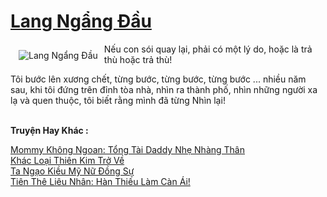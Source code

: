 <a href="https://truyentiki.com/lang-ngang-dau.33638/" title="Lang Ngẩng Đầu"><h1>Lang Ngẩng Đầu</h1></a><div style="display:table"><img align="right" style="float: left; padding: 10px;" src="https://truyentiki.com/a/img/str/src/33638.jpg" alt="Lang Ngẩng Đầu">Nếu con sói quay lại, phải có một lý do, hoặc là trả thù hoặc trả thù! <p></p> Tôi bước lên xương chết, từng bước, từng bước, từng bước ... nhiều năm sau, khi tôi đứng trên đỉnh tòa nhà, nhìn ra thành phố, nhìn những người xa lạ và quen thuộc, tôi biết rằng mình đã từng Nhìn lại!</div><p><br><b>Truyện Hay Khác :</b></p><a href="https://truyentiki.com/mommy-khong-ngoan-tong-tai-daddy-nhe-nhang-than.33637/" alt="Mommy Không Ngoan: Tổng Tài Daddy Nhẹ Nhàng Thân">Mommy Không Ngoan: Tổng Tài Daddy Nhẹ Nhàng Thân</a><br/><a href="https://github.com/nownovels/top500/tree/master/truyenhay/33746/" alt="Khác Loại Thiên Kim Trở Về">Khác Loại Thiên Kim Trở Về</a><br/><a href="https://github.com/nownovels/top500/tree/master/truyenhay/33781/" alt="Ta Ngạo Kiều Mỹ Nữ Đồng Sự">Ta Ngạo Kiều Mỹ Nữ Đồng Sự</a><br/><a href="https://github.com/nownovels/top500/tree/master/truyenhay/33536/" alt="Tiên Thê Liêu Nhân: Hàn Thiếu Làm Càn Ái!">Tiên Thê Liêu Nhân: Hàn Thiếu Làm Càn Ái!</a><br/>
